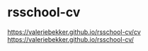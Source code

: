 # rsschool-cv
https://valeriebekker.github.io/rsschool-cv/cv
https://valeriebekker.github.io/rsschool-cv/